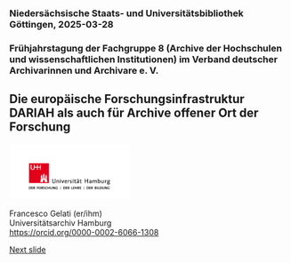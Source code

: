 ### Niedersächsische Staats- und Universitätsbibliothek Göttingen, 2025-03-28 
### Frühjahrstagung der Fachgruppe 8 (Archive der Hochschulen und wissenschaftlichen Institutionen) im Verband deutscher Archivarinnen und Archivare e. V.
## Die europäische Forschungsinfrastruktur DARIAH als auch für Archive offener Ort der Forschung


<a href="https://www.uni-hamburg.de/"><img src="media/uhh.png" alt="LOGO UHH" height="100px"/></a>

Francesco Gelati (er/ihm)  
Universitätsarchiv Hamburg  
https://orcid.org/0000-0002-6066-1308  

[Next slide](02.md)
